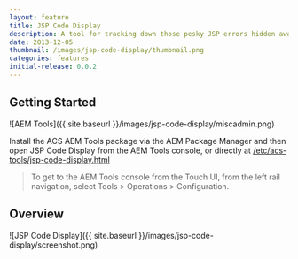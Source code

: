 ```yaml
---
layout: feature
title: JSP Code Display
description: A tool for tracking down those pesky JSP errors hidden away in compiled servlets.
date: 2013-12-05
thumbnail: /images/jsp-code-display/thumbnail.png
categories: features
initial-release: 0.0.2
---
```


## Getting Started

![AEM Tools]({{ site.baseurl }}/images/jsp-code-display/miscadmin.png)

Install the ACS AEM Tools package via the AEM Package Manager and then open JSP Code Display from the AEM Tools console, or directly at [/etc/acs-tools/jsp-code-display.html](http://localhost:4502/etc/acs-tools/jsp-code-display.html)

> To get to the AEM Tools console from the Touch UI, from the left rail navigation, select Tools > Operations > Configuration.

## Overview

![JSP Code Display]({{ site.baseurl }}/images/jsp-code-display/screenshot.png)
